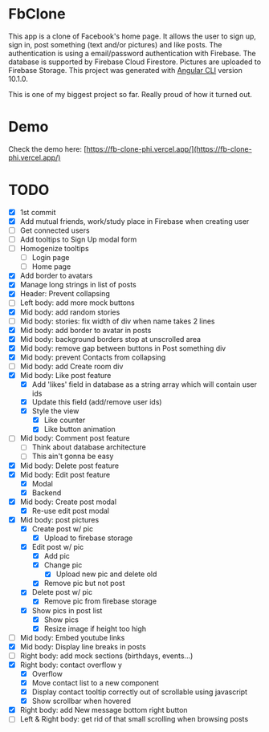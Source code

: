 # FbClone

This app is a clone of Facebook's home page. 
It allows the user to sign up, sign in, post something (text and/or pictures) and like posts.
The authentication is using a email/password authentication with Firebase.
The database is supported by Firebase Cloud Firestore.
Pictures are uploaded to Firebase Storage.
This project was generated with [Angular CLI](https://github.com/angular/angular-cli) version 10.1.0.

This is one of my biggest project so far. Really proud of how it turned out.

# Demo

Check the demo here: [https://fb-clone-phi.vercel.app/](https://fb-clone-phi.vercel.app/)

# TODO
- [x] 1st commit
- [x] Add mutual friends, work/study place in Firebase when creating user
- [ ] Get connected users
- [ ] Add tooltips to Sign Up modal form
- [ ] Homogenize tooltips
    - [ ] Login page
    - [ ] Home page
- [x] Add border to avatars
- [x] Manage long strings in list of posts
- [x] Header: Prevent collapsing
- [ ] Left body: add more mock buttons
- [x] Mid body: add random stories
- [ ] Mid body: stories: fix width of div when name takes 2 lines
- [x] Mid body: add border to avatar in posts
- [x] Mid body: background borders stop at unscrolled area
- [x] Mid body: remove gap between buttons in Post something div
- [x] Mid body: prevent Contacts from collapsing
- [ ] Mid body: add Create room div
- [x] Mid body: Like post feature
    - [x] Add 'likes' field in database as a string array which will contain user ids
    - [x] Update this field (add/remove user ids)
    - [x] Style the view
        - [x] Like counter
        - [x] Like button animation
- [ ] Mid body: Comment post feature
    - [ ] Think about database architecture
    - [ ] This ain't gonna be easy
- [x] Mid body: Delete post feature
- [x] Mid body: Edit post feature
    - [x] Modal
    - [x] Backend
- [x] Mid body: Create post modal
    - [x] Re-use edit post modal
- [x] Mid body: post pictures
    - [x] Create post w/ pic
        - [x] Upload to firebase storage
    - [x] Edit post w/ pic
        - [x] Add pic
        - [x] Change pic
            - [x] Upload new pic and delete old
        - [x] Remove pic but not post
    - [x] Delete post w/ pic
        - [x] Remove pic from firebase storage
    - [x] Show pics in post list
        - [x] Show pics
        - [x] Resize image if height too high
- [ ] Mid body: Embed youtube links
- [x] Mid body: Display line breaks in posts
- [ ] Right body: add mock sections (birthdays, events...)
- [x] Right body: contact overflow y
    - [x] Overflow
    - [x] Move contact list to a new component
    - [x] Display contact tooltip correctly out of scrollable using javascript
    - [x] Show scrollbar when hovered
- [x] Right body: add New message bottom right button
- [ ] Left & Right body: get rid of that small scrolling when browsing posts